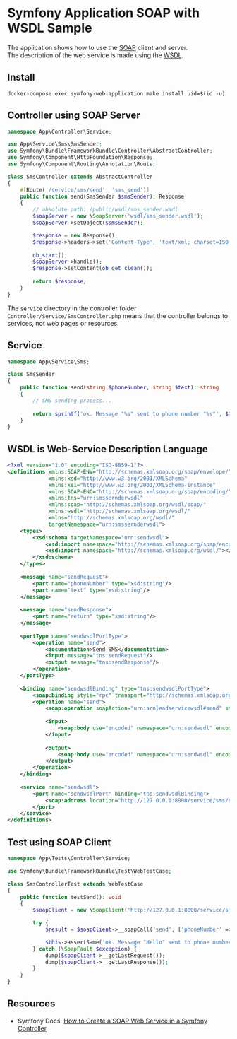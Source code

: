 # Symfony Application SOAP with WSDL Sample

The application shows how to use the [SOAP](https://en.wikipedia.org/wiki/SOAP) client and server.  
The description of the web service is made using the [WSDL](https://en.wikipedia.org/wiki/Web_Services_Description_Language).  

## Install
```
docker-compose exec symfony-web-application make install uid=$(id -u)
```

## Controller using SOAP Server
```php
namespace App\Controller\Service;

use App\Service\Sms\SmsSender;
use Symfony\Bundle\FrameworkBundle\Controller\AbstractController;
use Symfony\Component\HttpFoundation\Response;
use Symfony\Component\Routing\Annotation\Route;

class SmsController extends AbstractController
{
    #[Route('/service/sms/send', 'sms_send')]
    public function send(SmsSender $smsSender): Response
    {
        // absolute path: /public/wsdl/sms_sender.wsdl
        $soapServer = new \SoapServer('wsdl/sms_sender.wsdl');
        $soapServer->setObject($smsSender);

        $response = new Response();
        $response->headers->set('Content-Type', 'text/xml; charset=ISO-8859-1');
        
        ob_start();
        $soapServer->handle();
        $response->setContent(ob_get_clean());
        
        return $response;
    }
}
```
The `service` directory in the controller folder `Controller/Service/SmsController.php` means that the controller belongs to services, not web pages or resources.

## Service
```php
namespace App\Service\Sms;

class SmsSender
{
    public function send(string $phoneNumber, string $text): string
    {
        // SMS sending process...
        
        return sprintf('ok. Message "%s" sent to phone number "%s"', $text, $phoneNumber);
    }
}
```

## WSDL is Web-Service Description Language
```xml
<?xml version="1.0" encoding="ISO-8859-1"?>
<definitions xmlns:SOAP-ENV="http://schemas.xmlsoap.org/soap/envelope/"
             xmlns:xsd="http://www.w3.org/2001/XMLSchema"
             xmlns:xsi="http://www.w3.org/2001/XMLSchema-instance"
             xmlns:SOAP-ENC="http://schemas.xmlsoap.org/soap/encoding/"
             xmlns:tns="urn:smssernderwsdl"
             xmlns:soap="http://schemas.xmlsoap.org/wsdl/soap/"
             xmlns:wsdl="http://schemas.xmlsoap.org/wsdl/"
             xmlns="http://schemas.xmlsoap.org/wsdl/"
             targetNamespace="urn:smssernderwsdl">
    <types>
        <xsd:schema targetNamespace="urn:sendwsdl">
            <xsd:import namespace="http://schemas.xmlsoap.org/soap/encoding/"></xsd:import>
            <xsd:import namespace="http://schemas.xmlsoap.org/wsdl/"></xsd:import>
        </xsd:schema>
    </types>
    
    <message name="sendRequest">
        <part name="phoneNumber" type="xsd:string"/>
        <part name="text" type="xsd:string"/>
    </message>
    
    <message name="sendResponse">
        <part name="return" type="xsd:string"/>
    </message>
    
    <portType name="sendwsdlPortType">
        <operation name="send">
            <documentation>Send SMS</documentation>
            <input message="tns:sendRequest"/>
            <output message="tns:sendResponse"/>
        </operation>
    </portType>
    
    <binding name="sendwsdlBinding" type="tns:sendwsdlPortType">
        <soap:binding style="rpc" transport="http://schemas.xmlsoap.org/soap/http"/>
        <operation name="send">
            <soap:operation soapAction="urn:arnleadservicewsdl#send" style="rpc"/>
            
            <input>
                <soap:body use="encoded" namespace="urn:sendwsdl" encodingStyle="http://schemas.xmlsoap.org/soap/encoding/"/>
            </input>
            
            <output>
                <soap:body use="encoded" namespace="urn:sendwsdl" encodingStyle="http://schemas.xmlsoap.org/soap/encoding/"/>
            </output>
        </operation>
    </binding>
    
    <service name="sendwsdl">
        <port name="sendwsdlPort" binding="tns:sendwsdlBinding">
            <soap:address location="http://127.0.0.1:8000/service/sms/send"/>
        </port>
    </service>
</definitions>
```

## Test using SOAP Client
```php
namespace App\Tests\Controller\Service;

use Symfony\Bundle\FrameworkBundle\Test\WebTestCase;

class SmsControllerTest extends WebTestCase
{
    public function testSend(): void
    {
        $soapClient = new \SoapClient('http://127.0.0.1:8000/service/sms/send?wsdl', ['trace' => 1]);

        try {
            $result = $soapClient->__soapCall('send', ['phoneNumber' => '89190092905', 'text' => 'Hello']);

            $this->assertSame('ok. Message "Hello" sent to phone number "89190092905"', $result);
        } catch (\SoapFault $exception) {
            dump($soapClient->__getLastRequest());
            dump($soapClient->__getLastResponse());
        }
    }
}
```

## Resources
- Symfony Docs: [How to Create a SOAP Web Service in a Symfony Controller](https://symfony.com/doc/current/controller/soap_web_service.html)

